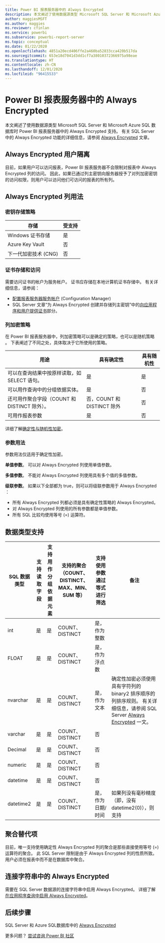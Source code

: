 ```yaml
---
title: Power BI 报表服务器中的 Always Encrypted
description: 本文阐述了使用数据源类型 Microsoft SQL Server 和 Microsoft Azure SQL 数据库时 Power BI 报表服务器中的 Always Encrypted 支持。
author: maggiesMSFT
ms.author: maggies
ms.reviewer: cfinlan
ms.service: powerbi
ms.subservice: powerbi-report-server
ms.topic: conceptual
ms.date: 01/22/2020
ms.openlocfilehash: 4851a20ecd406ffe2a460ba52833cca420b517da
ms.sourcegitcommit: 653e18d7041d3dd1cf7a38010372366975a98eae
ms.translationtype: HT
ms.contentlocale: zh-CN
ms.lasthandoff: 12/01/2020
ms.locfileid: "96415533"
---
```

# <a name="always-encrypted-in-power-bi-report-server"></a>Power BI 报表服务器中的 Always Encrypted

本文阐述了使用数据源类型 Microsoft SQL Server 和 Microsoft Azure SQL 数据库时 Power BI 报表服务器中的 Always Encrypted 支持。 有关 SQL Server 中的 Always Encrypted 功能的详细信息，请参阅 [Always Encrypted](/sql/relational-databases/security/encryption/always-encrypted-database-engine) 文章。

## <a name="always-encrypted-user-isolation"></a>Always Encrypted 用户隔离

目前，如果用户可以访问报表，Power BI 报表服务器不会限制对报表中 Always Encrypted 列的访问。  因此，如果已通过列主密钥向服务器授予了对列加密密钥的访问权限，则用户可以访问他们可访问的报表的所有列。

## <a name="always-encrypted-column-usage"></a>Always Encrypted 列用法

### <a name="key-storage-strategies"></a>密钥存储策略

|存储  |受支持  |
|---------|---------|
|Windows 证书存储 | 是 |
|Azure Key Vault | 否 |
| 下一代加密技术 (CNG) | 否 |

### <a name="certificate-storage-and-access"></a>证书存储和访问

需要访问证书的帐户为服务帐户。 证书应存储在本地计算机证书存储中。 有关详细信息，请参阅：

- [配置报表服务器服务帐户](/sql/reporting-services/install-windows/configure-the-report-server-service-account-ssrs-configuration-manager) (Configuration Manager)
- SQL Server 文章“为 Always Encrypted 创建并存储列主密钥”中的[向应用程序和用户提供证书](/sql/relational-databases/security/encryption/create-and-store-column-master-keys-always-encrypted#making-certificates-available-to-applications-and-users)部分。

### <a name="column-encryption-strategy"></a>列加密策略

在 Power BI 报表服务器中，列加密策略可以是确定的策略，也可以是随机策略   。 下表阐述了不同之处，具体取决于它所使用的策略。

|用途  |具有确定性  |具有随机性  |
|---------|---------|---------|
|可以在查询结果中按原样读取，如 SELECT 语句。 | 是  | 是  |
|可以用作查询中的分组依据实体。 | 是 | 否 |
|还可用作聚合字段（COUNT 和 DISTINCT 除外）。 | 否，COUNT 和 DISTINCT 除外 | 否 |
|可用作报表参数 | 是 | 否 |

详细了解[确定性与随机性加密](/sql/relational-databases/security/encryption/always-encrypted-database-engine#selecting--deterministic-or-randomized-encryption)。

### <a name="parameter-usage"></a>参数用法

参数用法仅适用于确定性加密。

**单值参数**。  可以对 Always Encrypted 列使用单值参数。

**多值参数**。 不能对 Always Encrypted 列使用具有多个值的多值参数。

**级联参数**。 如果以下全部都为 true，则可以将级联参数用于 Always Encrypted  ：

- 所有 Always Encrypted 列都必须是具有确定性策略的 Always Encrypted。
- 对 Always Encrypted 列使用的所有参数都是单值参数。
- 所有 SQL 比较均使用等号 (=) 运算符。

## <a name="datatype-support"></a>数据类型支持

| SQL 数据类型 | 支持读取字段 | 支持用作分组依据元素 | 支持的聚合（COUNT、DISTINCT、MAX、MIN、SUM 等） | 支持使用参数通过等式进行筛选 | 备注 |
| --- | --- | --- | --- | --- | --- |
| int | 是 | 是 | COUNT、DISTINCT | 是，作为整数 |   |
| FLOAT | 是 | 是 | COUNT、DISTINCT | 是，作为浮点数 |   |
| nvarchar | 是 | 是 | COUNT、DISTINCT | 是，作为文本 | 确定性加密必须使用具有字符列的 binary2 排序顺序的列排序规则。 有关详细信息，请参阅 SQL Server [Always Encrypted](/sql/relational-databases/security/encryption/always-encrypted-database-engine#selecting--deterministic-or-randomized-encryption) 一文。  |
| varchar | 是 | 是 | COUNT、DISTINCT | 否 |   |
| Decimal | 是 | 是 | COUNT、DISTINCT | 否 |   |
| numeric | 是 | 是 | COUNT、DISTINCT | 否 |   |
| datetime | 是 | 是 | COUNT、DISTINCT | 否 |   |
| datetime2 | 是 | 是 | COUNT、DISTINCT | 是，作为日期/时间 | 如果列没有毫秒精度（即，没有 datetime2(0)），则支持 |

## <a name="aggregation-alternatives"></a>聚合替代项

目前，唯一支持使用确定性 Always Encrypted 列的聚合是那些直接使用等号 (=) 运算符的聚合。 此 SQL Server 限制是由于 Always Encrypted 列的性质所致。 用户必须在报表中而不是在数据库中聚合。

## <a name="always-encrypted-in-connection-strings"></a>连接字符串中的 Always Encrypted

需要在 SQL Server 数据源的连接字符串中启用 Always Encrypted。 详细了解[在应用程序查询中启用 Always Encrypted](/sql/relational-databases/security/encryption/develop-using-always-encrypted-with-net-framework-data-provider#enabling-always-encrypted-for-application-queries)。

## <a name="next-steps"></a>后续步骤

SQL Server 和 Azure SQL数据库中的 [Always Encrypted](/sql/relational-databases/security/encryption/always-encrypted-database-engine)

更多问题？ [尝试咨询 Power BI 社区](https://community.powerbi.com/)